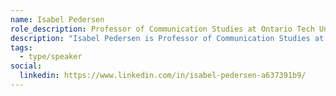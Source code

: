 ```yaml
---
name: Isabel Pedersen
role_description: Professor of Communication Studies at Ontario Tech University
description: "Isabel Pedersen is Professor of Communication Studies at Ontario Tech University and co-author of two recent books, Writing Futures: Collaborative, Algorithmic, Autonomous (2021) and Augmentation Technologies and Artificial Intelligence in Technical Communication: Designing Ethical Futures (2023)."
tags:
  - type/speaker
social:
  linkedin: https://www.linkedin.com/in/isabel-pedersen-a637391b9/
---
```

